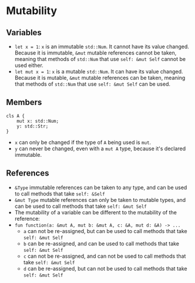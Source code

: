 # Mutability
## Variables
- `let x = 1`: `x` is an immutable `std::Num`. It cannot have its value changed. Because it is immutable, `&mut`
  mutable references cannot be taken, meaning that methods of `std::Num` that use `self: &mut Self` cannot be used
  either.
- `let mut x = 1`: `x` is a mutable `std::Num`. It can have its value changed. Because it is mutable, `&mut` mutable
  references can be taken, meaning that methods of `std::Num` that use `self: &mut Self` can be used.

## Members
```s++
cls A {
    mut x: std::Num;
    y: std::Str;
}
```
- `x` can only be changed if the type of `A` being used is `mut`.
- `y` can never be changed, even with a `mut A` type, because it's declared immutable.

## References
- `&Type` immutable references can be taken to any type, and can be used to call methods that take `self: &Self`
- `&mut Type` mutable references can only be taken to mutable types, and can be used to call methods that take
  `self: &mut Self`
- The mutability of a variable can be different to the mutability of the reference:
- `fun function(a: &mut A, mut b: &mut A, c: &A, mut d: &A) -> ...`
  - `a` can not be re-assigned, but can be used to call methods that take `self: &mut Self`
  - `b` can be re-assigned, and can be used to call methods that take `self: &mut Self`
  - `c` can not be re-assigned, and can not be used to call methods that take `self: &mut Self`
  - `d` can be re-assigned, but can not be used to call methods that take `self: &mut Self`
